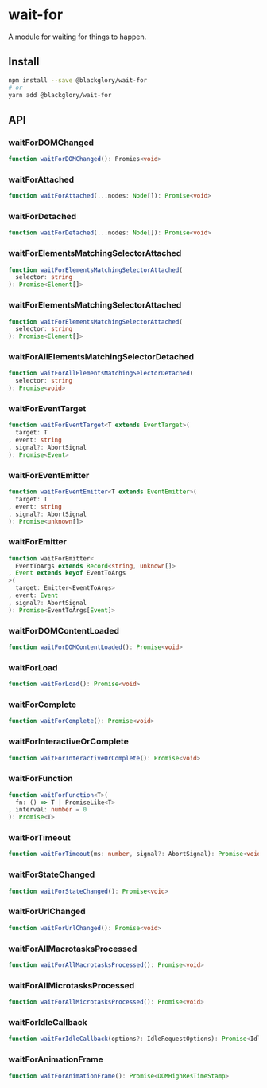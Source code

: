 # wait-for
A module for waiting for things to happen.

## Install
```sh
npm install --save @blackglory/wait-for
# or
yarn add @blackglory/wait-for
```

## API
### waitForDOMChanged
```ts
function waitForDOMChanged(): Promies<void>
```

### waitForAttached
```ts
function waitForAttached(...nodes: Node[]): Promise<void>
```

### waitForDetached
```ts
function waitForDetached(...nodes: Node[]): Promise<void>
```

### waitForElementsMatchingSelectorAttached
```ts
function waitForElementsMatchingSelectorAttached(
  selector: string
): Promise<Element[]>
```

### waitForElementsMatchingSelectorAttached
```ts
function waitForElementsMatchingSelectorAttached(
  selector: string
): Promise<Element[]>
```

### waitForAllElementsMatchingSelectorDetached
```ts
function waitForAllElementsMatchingSelectorDetached(
  selector: string
): Promise<void>
```

### waitForEventTarget
```ts
function waitForEventTarget<T extends EventTarget>(
  target: T
, event: string
, signal?: AbortSignal
): Promise<Event>
```

### waitForEventEmitter
```ts
function waitForEventEmitter<T extends EventEmitter>(
  target: T
, event: string
, signal?: AbortSignal
): Promise<unknown[]>
```

### waitForEmitter
```ts
function waitForEmitter<
  EventToArgs extends Record<string, unknown[]>
, Event extends keyof EventToArgs
>(
  target: Emitter<EventToArgs>
, event: Event
, signal?: AbortSignal
): Promise<EventToArgs[Event]>
```

### waitForDOMContentLoaded
```ts
function waitForDOMContentLoaded(): Promise<void>
```

### waitForLoad
```ts
function waitForLoad(): Promise<void>
```

### waitForComplete
```ts
function waitForComplete(): Promise<void>
```

### waitForInteractiveOrComplete
```ts
function waitForInteractiveOrComplete(): Promise<void>
```

### waitForFunction
```ts
function waitForFunction<T>(
  fn: () => T | PromiseLike<T>
, interval: number = 0
): Promise<T>
```

### waitForTimeout
```ts
function waitForTimeout(ms: number, signal?: AbortSignal): Promise<void>
```

### waitForStateChanged
```ts
function waitForStateChanged(): Promise<void>
```

### waitForUrlChanged
```ts
function waitForUrlChanged(): Promise<void>
```

### waitForAllMacrotasksProcessed
```ts
function waitForAllMacrotasksProcessed(): Promise<void>
```

### waitForAllMicrotasksProcessed
```ts
function waitForAllMicrotasksProcessed(): Promise<void>
```

### waitForIdleCallback
```ts
function waitForIdleCallback(options?: IdleRequestOptions): Promise<IdleDeadline>
```

### waitForAnimationFrame
```ts
function waitForAnimationFrame(): Promise<DOMHighResTimeStamp>
```
